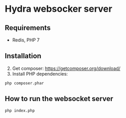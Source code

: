 # Hydra websocker server


## Requirements
- Redis, PHP 7

## Installation

2. Get composer: https://getcomposer.org/download/
3. Install PHP dependencies:
```
php composer.phar
```

## How to run the websocket server
```bash
php index.php
```

